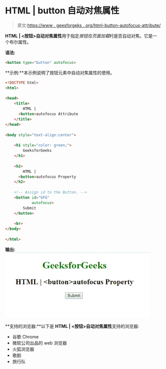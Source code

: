 # HTML | button 自动对焦属性

> 原文:[https://www . geesforgeks . org/html-button-autofocus-attribute/](https://www.geeksforgeeks.org/html-button-autofocus-attribute/)

**HTML | <按钮>自动对焦属性**用于指定*按钮在页面加载*时是否自动对焦。它是一个布尔属性。

**语法:**

```html
<button type="button" autofocus> 
```

**示例:**本示例说明了按钮元素中自动对焦属性的使用。

```html
<!DOCTYPE html>
<html>

<head>
    <title>
        HTML | 
      <button>autofocus Attribute
    </title>
</head>

<body style="text-align:center">

    <h1 style="color: green;"> 
        GeeksforGeeks 
    </h1>

    <h2> 
        HTML |  
      <button>autofocus Property 
    </h2>

    <!-- Assign id to the Button. -->
    <button id="GFG"
            autofocus>
        Submit
    </button>

    <br>
</body>

</html>
```

**输出:**
![](img/02e601aa46afa61a207b0b7a6be4fe64.png)

**支持的浏览器:**以下是 **HTML | <按钮>自动对焦属性**支持的浏览器:

*   谷歌 Chrome
*   微软公司出品的 web 浏览器
*   火狐浏览器
*   歌剧
*   旅行队